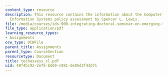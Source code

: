```yaml
---
content_type: resource
description: This resource contains the information about the Computer-Based National
  Information Systems policy assessment by Spencer L. Lewis.
file: /media/courses/ids-900-integrating-doctoral-seminar-on-emerging-technologies-fall-2005/48f4bc922e75bdd0c881de85d3f43d71_techassess_sl.pdf
file_type: application/pdf
learning_resource_types:
- Assignments
ocw_type: OCWFile
parent_title: Assignments
parent_type: CourseSection
resourcetype: Document
title: techassess_sl.pdf
uid: 48f4bc92-2e75-bdd0-c881-de85d3f43d71
---
```

